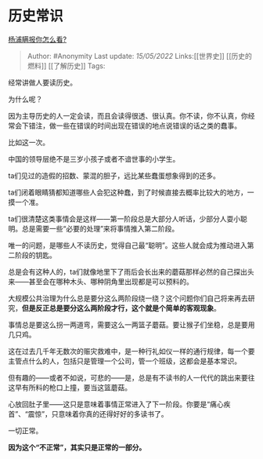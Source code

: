 # 历史常识
[杨浦瞒报你怎么看?](https://www.zhihu.com/question/532561846/answer/2485447471)

> Author: #Anonymity
> Last update: *15/05/2022*
> Links:[[世界史]] [[历史的燃料]] [[了解历史]]
> Tags:

经常讲做人要读历史。

为什么呢？

因为主导历史的人一定会读，而且会读得很透、很认真。你不读，你不认真，你经常会下错注，做一些在错误的时间出现在错误的地点说错误的话之类的蠢事。

比如这一次。

中国的领导层绝不是三岁小孩子或者不谙世事的小学生。

ta们见过的造假的招数、蒙混的胆子，远比某些蠢蛋想象得到的还多。

ta们闭着眼睛猜都知道哪些人会犯这种蠢，到了时候直接去概率比较大的地方，一摸一个准。

ta们很清楚这类事情会是这样——第一阶段总是大部分人听话，少部分人耍小聪明。总是需要一些“必要的处理”来将事情推入第二阶段。

唯一的问题，是哪些人不读历史，觉得自己最“聪明”。这些人就会成为推动进入第二阶段的钥匙。

总是会有这种人的，ta们就像地里下了雨后会长出来的蘑菇那样必然的自己探出头来——甚至会在哪种木头、哪种阴角里出现都是可以预料的。

大规模公共治理为什么总是要分这么两阶段绕一绕？这个问题你们自己将来再去研究，**但是反正总是要分这么两阶段才行，这个就是个简单的客观现象**。

事情总是要这么拐一两道弯，需要这么一两篮子蘑菇。要让猴子们坐稳，总是要用几只鸡。

这在过去几千年无数次的赈灾救难中，是一种行礼如仪一样的通行规律，每一个要主管点什么的人，包括只是管理一个公司，管一个班级，这都会是基本常识。

但有趣的——或者不如说，可悲的——是，总是有不读书的人一代代的跳出来要往这早有所料的枪口上撞，要当这篮蘑菇。

心放回肚子里——这只是意味着事情正常进入了下一阶段。你要是“痛心疾首”、“震惊”，只意味着你真的还得好好的多读书了。

一切正常。

**因为这个“不正常”，其实只是正常的一部分。**


